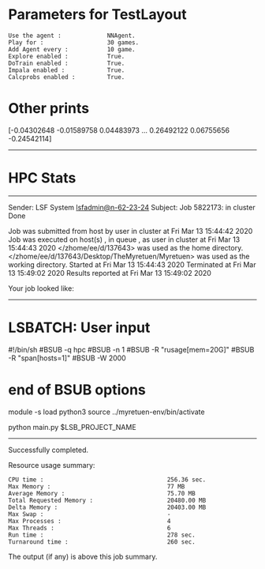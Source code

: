 # Parameters for TestLayout

    Use the agent :             NNAgent.
    Play for :                  30 games.
    Add Agent every :           10 game.
    Explore enabled :           True.
    DoTrain enabled :           True.
    Impala enabled :            True.
    Calcprobs enabled :         True.

# Other prints

[-0.04302648 -0.01589758  0.04483973 ...  0.26492122  0.06755656
 -0.24542114]

---------------------------------------------------------------------------------------------------------------------

# HPC Stats


------------------------------------------------------------
Sender: LSF System <lsfadmin@n-62-23-24>
Subject: Job 5822173: <NNAgent4TestLayout> in cluster <dcc> Done

Job <NNAgent4TestLayout> was submitted from host <n-62-30-7> by user <s183905> in cluster <dcc> at Fri Mar 13 15:44:42 2020
Job was executed on host(s) <n-62-23-24>, in queue <hpc>, as user <s183905> in cluster <dcc> at Fri Mar 13 15:44:43 2020
</zhome/ee/d/137643> was used as the home directory.
</zhome/ee/d/137643/Desktop/TheMyretuen/Myretuen> was used as the working directory.
Started at Fri Mar 13 15:44:43 2020
Terminated at Fri Mar 13 15:49:02 2020
Results reported at Fri Mar 13 15:49:02 2020

Your job looked like:

------------------------------------------------------------
# LSBATCH: User input
#!/bin/sh
#BSUB -q hpc
#BSUB -n 1
#BSUB -R "rusage[mem=20G]"
#BSUB -R "span[hosts=1]"
#BSUB -W 2000
# end of BSUB options

module -s load python3
source ../myretuen-env/bin/activate

python main.py $LSB_PROJECT_NAME


------------------------------------------------------------

Successfully completed.

Resource usage summary:

    CPU time :                                   256.36 sec.
    Max Memory :                                 77 MB
    Average Memory :                             75.70 MB
    Total Requested Memory :                     20480.00 MB
    Delta Memory :                               20403.00 MB
    Max Swap :                                   -
    Max Processes :                              4
    Max Threads :                                6
    Run time :                                   278 sec.
    Turnaround time :                            260 sec.

The output (if any) is above this job summary.

